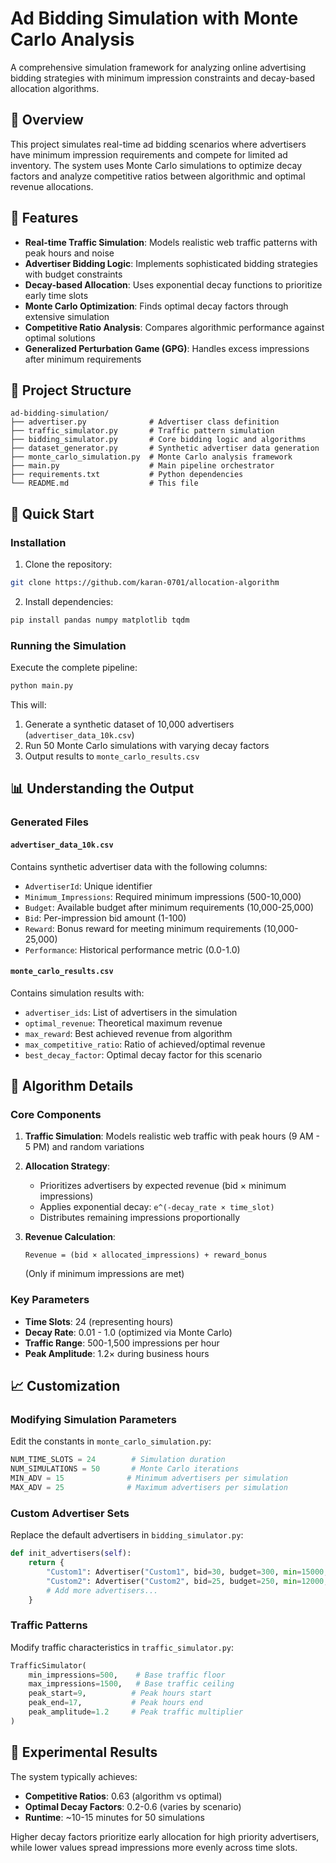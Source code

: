 # Ad Bidding Simulation with Monte Carlo Analysis

A comprehensive simulation framework for analyzing online advertising bidding strategies with minimum impression constraints and decay-based allocation algorithms.

## 🎯 Overview

This project simulates real-time ad bidding scenarios where advertisers have minimum impression requirements and compete for limited ad inventory. The system uses Monte Carlo simulations to optimize decay factors and analyze competitive ratios between algorithmic and optimal revenue allocations.

## 🔧 Features

- **Real-time Traffic Simulation**: Models realistic web traffic patterns with peak hours and noise
- **Advertiser Bidding Logic**: Implements sophisticated bidding strategies with budget constraints
- **Decay-based Allocation**: Uses exponential decay functions to prioritize early time slots
- **Monte Carlo Optimization**: Finds optimal decay factors through extensive simulation
- **Competitive Ratio Analysis**: Compares algorithmic performance against optimal solutions
- **Generalized Perturbation Game (GPG)**: Handles excess impressions after minimum requirements

## 📁 Project Structure

```
ad-bidding-simulation/
├── advertiser.py              # Advertiser class definition
├── traffic_simulator.py       # Traffic pattern simulation
├── bidding_simulator.py       # Core bidding logic and algorithms
├── dataset_generator.py       # Synthetic advertiser data generation
├── monte_carlo_simulation.py  # Monte Carlo analysis framework
├── main.py                    # Main pipeline orchestrator
├── requirements.txt           # Python dependencies
└── README.md                  # This file
```

## 🚀 Quick Start

### Installation

1. Clone the repository:
```bash
git clone https://github.com/karan-0701/allocation-algorithm
```

2. Install dependencies:
```bash
pip install pandas numpy matplotlib tqdm
```

### Running the Simulation

Execute the complete pipeline:

```bash
python main.py
```

This will:
1. Generate a synthetic dataset of 10,000 advertisers (`advertiser_data_10k.csv`)
2. Run 50 Monte Carlo simulations with varying decay factors
3. Output results to `monte_carlo_results.csv`

## 📊 Understanding the Output

### Generated Files

#### `advertiser_data_10k.csv`
Contains synthetic advertiser data with the following columns:
- `AdvertiserId`: Unique identifier
- `Minimum_Impressions`: Required minimum impressions (500-10,000)
- `Budget`: Available budget after minimum requirements (10,000-25,000)
- `Bid`: Per-impression bid amount (1-100)
- `Reward`: Bonus reward for meeting minimum requirements (10,000-25,000)
- `Performance`: Historical performance metric (0.0-1.0)

#### `monte_carlo_results.csv`
Contains simulation results with:
- `advertiser_ids`: List of advertisers in the simulation
- `optimal_revenue`: Theoretical maximum revenue
- `max_reward`: Best achieved revenue from algorithm
- `max_competitive_ratio`: Ratio of achieved/optimal revenue
- `best_decay_factor`: Optimal decay factor for this scenario

## 🔬 Algorithm Details

### Core Components

1. **Traffic Simulation**: Models realistic web traffic with peak hours (9 AM - 5 PM) and random variations

2. **Allocation Strategy**: 
   - Prioritizes advertisers by expected revenue (bid × minimum impressions)
   - Applies exponential decay: `e^(-decay_rate × time_slot)`
   - Distributes remaining impressions proportionally

3. **Revenue Calculation**:
   ```
   Revenue = (bid × allocated_impressions) + reward_bonus
   ```
   (Only if minimum impressions are met)

### Key Parameters

- **Time Slots**: 24 (representing hours)
- **Decay Rate**: 0.01 - 1.0 (optimized via Monte Carlo)
- **Traffic Range**: 500-1,500 impressions per hour
- **Peak Amplitude**: 1.2× during business hours

## 📈 Customization

### Modifying Simulation Parameters

Edit the constants in `monte_carlo_simulation.py`:

```python
NUM_TIME_SLOTS = 24        # Simulation duration
NUM_SIMULATIONS = 50       # Monte Carlo iterations
MIN_ADV = 15              # Minimum advertisers per simulation
MAX_ADV = 25              # Maximum advertisers per simulation
```

### Custom Advertiser Sets

Replace the default advertisers in `bidding_simulator.py`:

```python
def init_advertisers(self):
    return {
        "Custom1": Advertiser("Custom1", bid=30, budget=300, min=15000, reward=150),
        "Custom2": Advertiser("Custom2", bid=25, budget=250, min=12000, reward=120),
        # Add more advertisers...
    }
```

### Traffic Patterns

Modify traffic characteristics in `traffic_simulator.py`:

```python
TrafficSimulator(
    min_impressions=500,    # Base traffic floor
    max_impressions=1500,   # Base traffic ceiling  
    peak_start=9,          # Peak hours start
    peak_end=17,           # Peak hours end
    peak_amplitude=1.2     # Peak traffic multiplier
)
```

## 🧪 Experimental Results

The system typically achieves:
- **Competitive Ratios**: 0.63 (algorithm vs optimal)
- **Optimal Decay Factors**: 0.2-0.6 (varies by scenario)
- **Runtime**: ~10-15 minutes for 50 simulations

Higher decay factors prioritize early allocation for high priority advertisers, while lower values spread impressions more evenly across time slots.